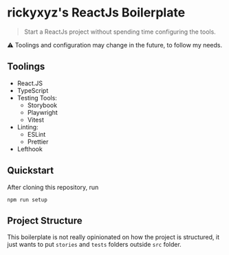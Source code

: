 # rickyxyz's ReactJs Boilerplate

> Start a ReactJs project without spending time configuring the tools.

⚠ Toolings and configuration may change in the future, to follow my needs.

## Toolings

- React.JS
- TypeScript
- Testing Tools:
  - Storybook
  - Playwright
  - Vitest
- Linting:
  - ESLint
  - Prettier
- Lefthook

## Quickstart

After cloning this repository, run

`npm run setup`

## Project Structure

This boilerplate is not really opinionated on how the project is structured, it just wants to put `stories` and `tests` folders outside `src` folder.
